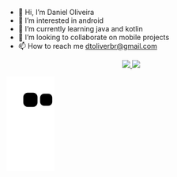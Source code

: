 - 👋 Hi, I’m Daniel Oliveira
- 👀 I’m interested in android
- 🌱 I’m currently learning java and kotlin
- 💞️ I’m looking to collaborate on mobile projects
- 📫 How to reach me dtoliverbr@gmail.com

<div align="center">
  <a href="https://github.com/Daniel-0liver">
  <img height="180em" src="https://github-readme-stats.vercel.app/api?username=Daniel-0liver&show_icons=true&theme=dracula&include_all_commits=true&count_private=true"/>
  <img height="180em" src="https://github-readme-stats.vercel.app/api/top-langs/?username=Daniel-0liver&layout=compact&langs_count=7&theme=dracula"/>
</div>
<div> 

  ![Snake animation](https://github.com/Daniel-0liver/Daniel-0liver/blob/output/github-contribution-grid-snake.svg)
 
</div>
<!---
Daniel-0liver/Daniel-0liver is a ✨ special ✨ repository because its `README.md` (this file) appears on your GitHub profile.
You can click the Preview link to take a look at your changes.
--->

